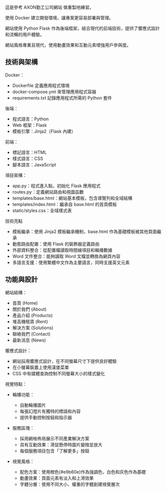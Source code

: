這是參考 AXON勤工公司網站 做重製地練習。

使用 Docker 建立開發環境，讓專案更容易部署與管理。

網站使用 Python Flask 作為後端框架，結合現代的前端技術，提供了響應式設計和流暢的用戶體驗。

網站風格專業且現代，使用動畫效果和互動元素增強用戶參與度。

## 技術與架構
Docker：
- Dockerfile 定義應用程式環境
- docker-compose.yml 來管理應用程式容器
- requirements.txt 記錄應用程式所需的 Python 套件

後端：
- 程式語言：Python
- Web 框架：Flask
- 模板引擎：Jinja2（Flask 內建）

前端：
- 標記語言：HTML
- 樣式語言：CSS
- 腳本語言：JavaScript

項目架構：
- app.py：程式進入點，初始化 Flask 應用程式
- routes.py：定義網站路由和視圖函數
- templates/base.html：網站基本模板，包含導覽列和全域結構
- templates/index.html：繼承自 base.html 的首頁模板
- static/styles.css：全域樣式表

技術亮點
- 模板繼承：使用 Jinja2 模板繼承機制，base.html 作為基礎模板被其他頁面繼承
- 動態路由配置：使用 Flask 的裝飾器定義路由
- 外部資料整合：從配置檔讀取時間線項目和輪播數據
- Word 文件整合：能夠讀取 Word 文檔並轉換為網頁內容
- 多語言支援：使用繁體中文作為主要語言，同時支援英文元素

## 功能與設計
網站結構：
- 首頁 (Home)
- 關於我們 (About)
- 產品介紹 (Products)
- 堆高機租賃 (Rent)
- 解決方案 (Solutions)
- 聯絡我們 (Contact)
- 最新消息 (News)

響應式設計：
- 網站採用響應式設計，在不同螢幕尺寸下提供良好體驗
- 在小螢幕裝置上使用漢堡菜單
- CSS 中有媒體查詢控制不同螢幕大小的樣式變化

視覺特點：
- 輪播功能：
  - 自動輪播圖片
  - 每張幻燈片有獨特的標語和內容
  - 提供手動控制按鈕和指示器

- 服務區塊：
  - 採用網格佈局展示不同產業解決方案
  - 具有互動效果：滑鼠懸停時圖片變暗並放大
  - 每個服務項目包含「了解更多」按鈕

- 視覺風格：
  - 配色方案：使用橙色(#e9b60e)作為強調色，白色和灰色作為基礎
  - 動畫效果：頁面元素有淡入和上滑效果
  - 字體分層：使用不同大小、權重的字體創建視覺層次
